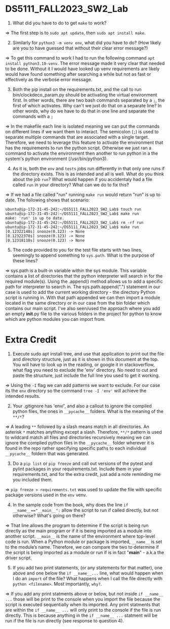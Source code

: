 # DS5111_FALL2023_SW2_Lab

1) What did you have to do to get `make` to work? 

=> The first step is to `sudo apt update`, then `sudo apt install make`.

2) Similarly for `python3 -m venv env`, what did you have to do? (How likely are you to have guessed that without their clear error message?)

=> To get this command to work I had to run the following command `apt install python3.10-venv`. The error message made it very clear that needed to be done. Without it I would have looked up venv requirements are likely would have found something after searching a while but not as fast or effectively as the verbose error message.

3) Both the pip install on the requirements.txt, and the call to run bin/clockdeco_param.py should be activating the virtual environment first. In other words, there are two bash commands separated by a `;`, the first of which activates. Why can't we just do that on a separate line? In other words, why do we have to do that in one line and separate the commands with a `;`

=> In the makefile each line is isolated meaning we can put the commands on different lines if we want them to interact. The semicolon (`;`) is used to separate multiple commands that are associated with a single target. Therefore, we need to leverage this feature to activate the environment that has the requirements to run the python script. Otherwise we just ran a command to activate the environment then another to run python in a the system's python environment (/usr/bin/python3). 

4) As it is, both the `env` and `tests` jobs run differently in that only one runs if the directory exists. This is as intended and all is well. What do you think about the job `run`? What would happen if you accidentaly had a file called `run` in your directory? What can we do to fix this?

=> If we had a file called "run" running `make run` would return "run" is up to date. The following shows that scenario:

```
ubuntu@ip-172-31-45-242:~/DS5111_FALL2023_SW2_Lab$ touch run
ubuntu@ip-172-31-45-242:~/DS5111_FALL2023_SW2_Lab$ make run
make: 'run' is up to date.
ubuntu@ip-172-31-45-242:~/DS5111_FALL2023_SW2_Lab$ rm -rf run
ubuntu@ip-172-31-45-242:~/DS5111_FALL2023_SW2_Lab$ make run
[0.12322140s] snooze(0.123) -> None
[0.12322378s] snooze(0.123) -> None
[0.12318110s] snooze(0.123) -> None
```

5) The code provided to you for the test file starts with two lines, seemingly to append something to `sys.path`. What is the purpose of these lines?

=> sys.path is a built-in variable within the sys module. This variable contains a list of directories that the python interpreter will search in for the required module(s). Using the .append() method allows us to add a specific path for interpreter to search in. The sys.path.append(".") statement in our case is used to add the current working directory - the directory Python script is running in. With that path appended we can then import a module located in the same directory or in our case from the bin folder which contains our main script. I've also seen/used the approach where you add an empty __init__.py file to the various folders in the project for python to know which are python modules you can import from.

# Extra Credit

1) Execute sudo apt install tree, and use that application to print out the file and directory structure, just as it is shown in this document at the top. You will have to look up in the reading, or google it in stackoverflow, what flag you need to exclude the 'env' directory. No need to cut and paste the structure, just include the full line you used to get it working.

=> Using the `-I` flag we can add patterns we want to exclude. For our case its the `env` directory so the command `tree -I 'env'` will achieve the intended results.

2) Your .gitignore has 'env/', and also a callout to ignore the compiled python files, the ones in `__pycache__` folders. What is the meaning of the `**/*`?

=> A leading `**` followed by a slash means match in all directories. An asterisk `*` matches anything except a slash. Therefore, `**/*` pattern is used to wildcard match all files and directories recursively meaning we can ignore the complied python files in the `__pycache__` folder wherever it is found in the repo rather specifying specific paths to each individual `__pycache__` foldern that was generated.  

3) Do a `pip list` or `pip freeze` and call out versions of the pytest and pylint packages in your requirements.txt. Include them in your requirements.txt, and for the extra credit, just add a note reminding me you included them.

=> `pip freeze > requirements.txt` was used to update the file with specific package versions used in the `env` venv.

4) In the sample code from the book, why does the line `if __name__=="__main__":` allow the script to run if called directly, but not otherwise? What's going on there?

=> That line allows the program to determine if the script is being run directly as the main program or if it is being imported as a module into another script. `__main__` is the name of the environment where top-level code is run. When a Python module or package is imported, `__name__` is set to the module’s name. Therefore, we can compare the two to determine if the script is being imported as a module or run if is in fact "__main__" - a.k.a the driver script.

5) If you add two print statements, (or any statements for that matter), one above and one below the `if __name__...` line, what would happen when I do an `import` of the file? What happens when I call the file directly with `python <filename>`. Most importantly, `why?`.

=> If you add any print statments above or below, but not inside `if __name__ ...` those will be print to the console when you import the file because the script is executed sequentially when its imported. Any print statments that are within the `if __name__ ...` will only print to the console if the file is run directly. This is because anything in the `if __name__ ...` statment will be run if the file is run directly (see response to question 4). 

